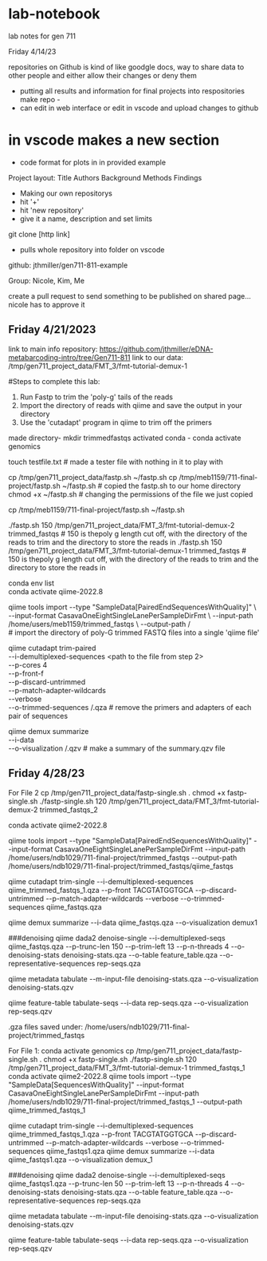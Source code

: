 # lab-notebook
lab notes for gen 711

Friday 4/14/23

repositories on Github is kind of like goodgle docs, way to share data to other people and either allow their changes or deny them 
- putting all results and information for final projects into respositories 
    make repo
        - 
- can edit in web interface or edit in vscode and upload changes to github 
# in vscode makes a new section 
- code format for plots in in provided example 

Project layout:
Title
Authors 
Background
Methods
Findings  

- Making our own repositorys 
 - hit '+' 
 - hit 'new repository' 
 - give it a name, description and set limits 

 git clone [http link]
  - pulls whole repository into folder on vscode 

github: jthmiller/gen711-811-example

Group: Nicole, Kim, Me

create a pull request to send something to be published on shared page... nicole has to approve it 

## Friday 4/21/2023 
link to main info repository: https://github.com/jthmiller/eDNA-metabarcoding-intro/tree/Gen711-811
    link to our data: /tmp/gen711_project_data/FMT_3/fmt-tutorial-demux-1
    
#Steps to complete this lab:
1. Run Fastp to trim the 'poly-g' tails of the reads
2. Import the directory of reads with qiime and save the output in your directory
3. Use the 'cutadapt' program in qiime to trim off the primers

made directory-  mkdir trimmedfastqs
activated conda - conda activate genomics

touch testfile.txt
    # made a tester file with nothing in it to play with 

cp /tmp/gen711_project_data/fastp.sh ~/fastp.sh
cp /tmp/meb1159/711-final-project/fastp.sh ~/fastp.sh
    # copied the fastp.sh to our home directory 
chmod +x ~/fastp.sh
    # changing the permissions of the file we just copied 

cp /tmp/meb1159/711-final-project/fastp.sh ~/fastp.sh

./fastp.sh 150 /tmp/gen711_project_data/FMT_3/fmt-tutorial-demux-2 trimmed_fastqs
    # 150 is thepoly g length cut off, with the directory of the reads to trim and the directory to store the reads in 
./fastp.sh 150 /tmp/gen711_project_data/FMT_3/fmt-tutorial-demux-1 trimmed_fastqs
     # 150 is thepoly g length cut off, with the directory of the reads to trim and the directory to store the reads in 

conda env list  
conda activate qiime-2022.8

qiime tools import \--type "SampleData[PairedEndSequencesWithQuality]"  \ --input-format CasavaOneEightSingleLanePerSampleDirFmt \ --input-path /home/users/meb1159/trimmed_fastqs \ --output-path <path to an output directory>/<a name for the output files> \
    # import the directory of poly-G trimmed FASTQ files into a single 'qiime file'

qiime cutadapt trim-paired \
    --i-demultiplexed-sequences <path to the file from step 2> \
    --p-cores 4 \
    --p-front-f <the forward primer sequence> \
    --p-discard-untrimmed \
    --p-match-adapter-wildcards \
    --verbose \
    --o-trimmed-sequences <path to an output directory>/<name for the output files>.qza
    # remove the primers and adapters of each pair of sequences

qiime demux summarize \
--i-data <path to the file from step above> \
--o-visualization  <path to an output directory>/<a name for the output files>.qzv 
    # make a summary of the summary.qzv file
  
## Friday 4/28/23
For File 2
cp /tmp/gen711_project_data/fastp-single.sh . chmod +x fastp-single.sh ./fastp-single.sh 120 /tmp/gen711_project_data/FMT_3/fmt-tutorial-demux-2 trimmed_fastqs_2

conda activate qiime2-2022.8

qiime tools import --type "SampleData[PairedEndSequencesWithQuality]" --input-format CasavaOneEightSingleLanePerSampleDirFmt --input-path /home/users/ndb1029/711-final-project/trimmed_fastqs --output-path /home/users/ndb1029/711-final-project/trimmed_fastqs/qiime_fastqs

qiime cutadapt trim-single --i-demultiplexed-sequences qiime_trimmed_fastqs_1.qza --p-front TACGTATGGTGCA --p-discard-untrimmed --p-match-adapter-wildcards --verbose --o-trimmed-sequences qiime_fastqs.qza

qiime demux summarize --i-data qiime_fastqs.qza --o-visualization demux1

###denoising qiime dada2 denoise-single --i-demultiplexed-seqs qiime_fastqs.qza --p-trunc-len 150 --p-trim-left 13 --p-n-threads 4 --o-denoising-stats denoising-stats.qza --o-table feature_table.qza --o-representative-sequences rep-seqs.qza

qiime metadata tabulate --m-input-file denoising-stats.qza --o-visualization denoising-stats.qzv

qiime feature-table tabulate-seqs --i-data rep-seqs.qza --o-visualization rep-seqs.qzv

.gza files saved under:
/home/users/ndb1029/711-final-project/trimmed_fastqs

For File 1:
conda activate genomics cp /tmp/gen711_project_data/fastp-single.sh . chmod +x fastp-single.sh ./fastp-single.sh 120 /tmp/gen711_project_data/FMT_3/fmt-tutorial-demux-1 trimmed_fastqs_1 conda activate qiime2-2022.8 qiime tools import --type "SampleData[SequencesWithQuality]" --input-format CasavaOneEightSingleLanePerSampleDirFmt --input-path /home/users/ndb1029/711-final-project/trimmed_fastqs_1 --output-path qiime_trimmed_fastqs_1

qiime cutadapt trim-single --i-demultiplexed-sequences qiime_trimmed_fastqs_1.qza --p-front TACGTATGGTGCA --p-discard-untrimmed --p-match-adapter-wildcards --verbose --o-trimmed-sequences qiime_fastqs1.qza qiime demux summarize --i-data qiime_fastqs1.qza --o-visualization demux_1

###denoising qiime dada2 denoise-single --i-demultiplexed-seqs qiime_fastqs1.qza --p-trunc-len 50 --p-trim-left 13 --p-n-threads 4 --o-denoising-stats denoising-stats.qza --o-table feature_table.qza --o-representative-sequences rep-seqs.qza

qiime metadata tabulate --m-input-file denoising-stats.qza --o-visualization denoising-stats.qzv

qiime feature-table tabulate-seqs --i-data rep-seqs.qza --o-visualization rep-seqs.qzv
